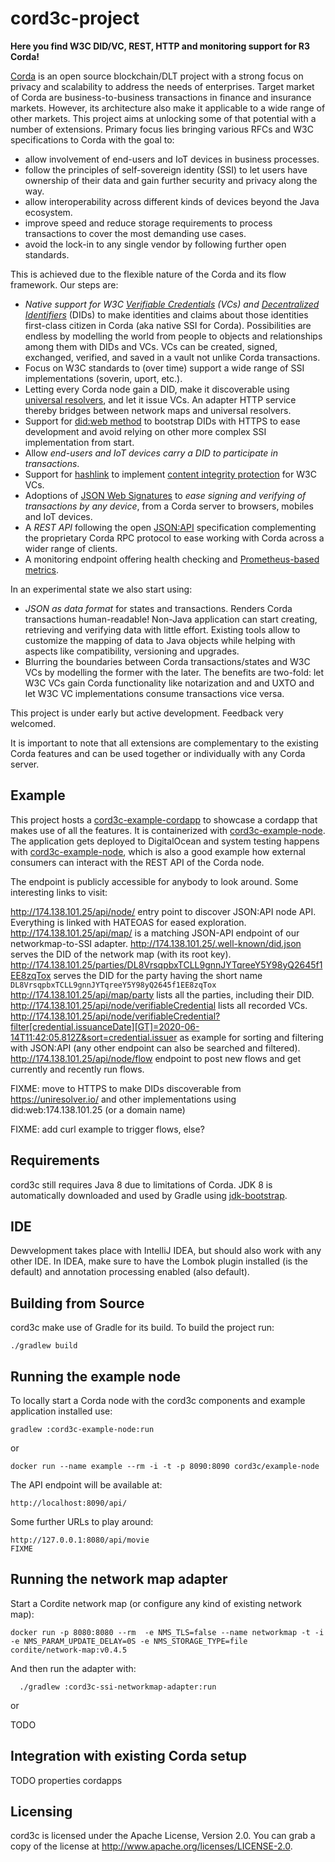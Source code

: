 # cord3c-project

**Here you find W3C DID/VC, REST, HTTP and monitoring support for R3 Corda!**

[Corda](https://github.com/corda/corda/) is an open source blockchain/DLT project
with a strong focus on privacy and scalability to address the needs of enterprises.
Target market of Corda are business-to-business transactions in finance and
insurance markets. However, its architecture also make it applicable
to a wide range of other markets. This project aims at
unlocking some of that potential with a number of extensions. Primary focus
lies bringing various RFCs and W3C specifications to Corda with the goal to:

- allow involvement of end-users and IoT devices in business processes.
- follow the principles of self-sovereign identity (SSI) to
  let users have ownership of their data and gain further
  security and privacy along the way.
- allow interoperability across different kinds of devices beyond the Java ecosystem.
- improve speed and reduce storage requirements to process transactions to
  cover the most demanding use cases.
- avoid the lock-in to any single vendor by following further open standards.

This is achieved due to the flexible nature of the Corda and its flow framework.
Our steps are:

- *Native support for W3C [Verifiable Credentials](https://www.w3.org/TR/vc-data-model/) (VCs)
  and [Decentralized Identifiers](https://www.w3.org/TR/did-core/)* (DIDs) to make identities and claims about those identities
  first-class citizen in Corda (aka native SSI for Corda). Possibilities are endless by modelling the world
  from people to objects and relationships among them with DIDs and VCs. VCs can be created,
  signed, exchanged, verified, and saved in a vault not unlike Corda transactions.
- Focus on W3C standards to (over time)  support a wide range of SSI implementations (soverin,  uport, etc.).
- Letting every Corda node gain a DID, make it discoverable using
  [universal resolvers](https://medium.com/decentralized-identity/a-universal-resolver-for-self-sovereign-identifiers-48e6b4a5cc3c),
  and let it issue VCs. An adapter HTTP service thereby bridges between network maps
  and universal resolvers.
- Support for [did:web method](https://w3c-ccg.github.io/did-method-web/) to bootstrap DIDs with
  HTTPS to ease development and avoid relying on other more complex SSI implementation from start.
- Allow *end-users and IoT devices carry a DID to participate in transactions*.
- Support for [hashlink](https://tools.ietf.org/html/draft-sporny-hashlink-04) to implement
  [content integrity protection](https://www.w3.org/TR/vc-data-model/#content-integrity-protection)
  for W3C VCs.
- Adoptions of [JSON Web Signatures](https://tools.ietf.org/html/rfc7515) to *ease signing and verifying of
  transactions by any device*, from a Corda server to browsers, mobiles and IoT devices.
- A *REST API* following the open [JSON:API](https://jsonapi.org/) specification complementing the proprietary
  Corda RPC protocol to ease working with Corda across a wider range of clients.
- A monitoring endpoint offering health checking and [Prometheus-based metrics](https://prometheus.io/).

In an experimental state we also start using:

- *JSON as data format* for states and transactions. Renders Corda transactions human-readable!
  Non-Java application can start creating, retrieving and verifying data with little effort.
  Existing tools allow to customize the mapping of data to Java objects while helping with aspects
  like compatibility, versioning and upgrades.
- Blurring the boundaries between Corda transactions/states and W3C VCs by modelling the former with the later.
  The benefits are two-fold: let W3C VCs gain Corda functionality like notarization and
  and UXTO and let W3C VC implementations consume transactions vice versa.

This project is under early but active development. Feedback very welcomed.

It is important to note that all extensions are complementary to the existing Corda features
and can be used together or individually with any Corda server.

## Example

This project hosts a [cord3c-example-cordapp](https://github.com/cord3c/cord3c-project/tree/master/cord3c-example-cordapp)
to showcase a cordapp that makes use of all the features. It is containerized with
[cord3c-example-node](https://github.com/cord3c/cord3c-project/tree/master/cord3c-example-node).
The application gets deployed to DigitalOcean and system testing happens with
[cord3c-example-node](https://github.com/cord3c/cord3c-project/tree/master/cord3c-example-systemTest), which
is also a good example how external consumers can interact with the REST API of the Corda node.

The endpoint is publicly accessible for anybody to look around. Some interesting links to visit:

http://174.138.101.25/api/node/ entry point to discover JSON:API node API. Everything is linked with HATEOAS for eased exploration.
http://174.138.101.25/api/map/ is a matching JSON-API endpoint of our networkmap-to-SSI adapter.
http://174.138.101.25/.well-known/did.json serves the DID of the network map (with its root key).
http://174.138.101.25/parties/DL8VrsqpbxTCLL9gnnJYTqreeY5Y98yQ2645f1EE8zqTox serves the DID for the party having the short name `DL8VrsqpbxTCLL9gnnJYTqreeY5Y98yQ2645f1EE8zqTox`
http://174.138.101.25/api/map/party lists all the parties, including their DID.
http://174.138.101.25/api/node/verifiableCredential lists all recorded VCs.
http://174.138.101.25/api/node/verifiableCredential?filter[credential.issuanceDate][GT]=2020-06-14T11:42:05.812Z&sort=credential.issuer as example for sorting and filtering with JSON:API (any other endpoint can also be searched and filtered).
http://174.138.101.25/api/node/flow endpoint to post new flows and get currently and recently run flows.

FIXME: move to HTTPS to make DIDs discoverable from https://uniresolver.io/ and other implementations using
did:web:174.138.101.25 (or a domain name)

FIXME: add curl example to trigger flows, else?


## Requirements

cord3c still requires Java 8 due to limitations of Corda. JDK 8 is automatically downloaded and used by
Gradle using [jdk-bootstrap](https://github.com/rmee/gradle-plugins/tree/master/jdk-bootstrap).



## IDE

Dewvelopment takes place with IntelliJ IDEA, but should also work with any other IDE.
In IDEA, make sure to have the Lombok plugin installed (is the default) and
annotation processing enabled (also default).


## Building from Source

cord3c make use of Gradle for its build. To build the project run:

```
./gradlew build
```







## Running the example node

To locally start a Corda node with the cord3c components and example application installed use:

	gradlew :cord3c-example-node:run

or

    docker run --name example --rm -i -t -p 8090:8090 cord3c/example-node

The API endpoint will be available at:

 	http://localhost:8090/api/

Some further URLs to play around:

    http://127.0.0.1:8080/api/movie
    FIXME


## Running the network map adapter

Start a Cordite network map (or configure any kind of existing network map):

```
docker run -p 8080:8080 --rm  -e NMS_TLS=false --name networkmap -t -i  -e NMS_PARAM_UPDATE_DELAY=0S -e NMS_STORAGE_TYPE=file  cordite/network-map:v0.4.5
```

And then run the adapter with:

```
  ./gradlew :cord3c-ssi-networkmap-adapter:run
```

or

TODO

## Integration with existing Corda setup

TODO
properties
cordapps



## Licensing

cord3c is licensed under the Apache License, Version 2.0.
You can grab a copy of the license at http://www.apache.org/licenses/LICENSE-2.0.
